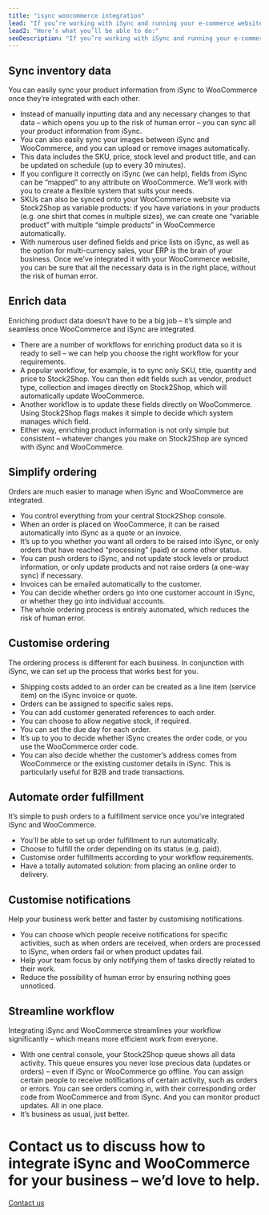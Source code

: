 ```yaml
---
title: "isync woocommerce integration"
lead: "If you’re working with iSync and running your e-commerce website on WooCommerce, you need them to communicate with each other with ease. That’s where Stock2Shop comes in. We work in conjunction with iSync to integrate iSync and WooCommerce. The result? An iSync WooCommerce integration that offers a dramatically more efficient workflow."
lead2: "Here’s what you’ll be able to do:"
seoDescription: "If you’re working with iSync and running your e-commerce website on WooCommerce, you need them to communicate with each other with ease. That’s where Stock2Shop comes in. We work in conjunction with iSync to integrate iSync and WooCommerce. The result? An iSync WooCommerce integration that offers a dramatically more efficient workflow."
---
```


Sync inventory data
-------------------

You can easily sync your product information from iSync to WooCommerce once they’re integrated with each other.

*   Instead of manually inputting data and any necessary changes to that data – which opens you up to the risk of human error – you can sync all your product information from iSync.
*   You can also easily sync your images between iSync and WooCommerce, and you can upload or remove images automatically.
*   This data includes the SKU, price, stock level and product title, and can be updated on schedule (up to every 30 minutes).
*   If you configure it correctly on iSync (we can help), fields from iSync can be “mapped” to any attribute on WooCommerce. We’ll work with you to create a flexible system that suits your needs.
*   SKUs can also be synced onto your WooCommerce website via Stock2Shop as variable products: if you have variations in your products (e.g. one shirt that comes in multiple sizes), we can create one “variable product” with multiple “simple products” in WooCommerce automatically.
*   With numerous user defined fields and price lists on iSync, as well as the option for multi-currency sales, your ERP is the brain of your business. Once we’ve integrated it with your WooCommerce website, you can be sure that all the necessary data is in the right place, without the risk of human error.

Enrich data
-----------

Enriching product data doesn’t have to be a big job – it’s simple and seamless once WooCommerce and iSync are integrated.

*   There are a number of workflows for enriching product data so it is ready to sell – we can help you choose the right workflow for your requirements.
*   A popular workflow, for example, is to sync only SKU, title, quantity and price to Stock2Shop. You can then edit fields such as vendor, product type, collection and images directly on Stock2Shop, which will automatically update WooCommerce.
*   Another workflow is to update these fields directly on WooCommerce. Using Stock2Shop flags makes it simple to decide which system manages which field.
*   Either way, enriching product information is not only simple but consistent – whatever changes you make on Stock2Shop are synced with iSync and WooCommerce.

Simplify ordering
-----------------

Orders are much easier to manage when iSync and WooCommerce are integrated.

*   You control everything from your central Stock2Shop console.
*   When an order is placed on WooCommerce, it can be raised automatically into iSync as a quote or an invoice.
*   It’s up to you whether you want all orders to be raised into iSync, or only orders that have reached “processing” (paid) or some other status.
*   You can push orders to iSync, and not update stock levels or product information, or only update products and not raise orders (a one-way sync) if necessary.
*   Invoices can be emailed automatically to the customer.
*   You can decide whether orders go into one customer account in iSync, or whether they go into individual accounts.
*   The whole ordering process is entirely automated, which reduces the risk of human error.

Customise ordering
------------------

The ordering process is different for each business. In conjunction with iSync, we can set up the process that works best for you.

*   Shipping costs added to an order can be created as a line item (service item) on the iSync invoice or quote.
*   Orders can be assigned to specific sales reps.
*   You can add customer generated references to each order.
*   You can choose to allow negative stock, if required.
*   You can set the due day for each order.
*   It’s up to you to decide whether iSync creates the order code, or you use the WooCommerce order code.
*   You can also decide whether the customer’s address comes from WooCommerce or the existing customer details in iSync. This is particularly useful for B2B and trade transactions.

Automate order fulfillment
--------------------------

It’s simple to push orders to a fulfillment service once you’ve integrated iSync and WooCommerce.

*   You’ll be able to set up order fulfillment to run automatically.
*   Choose to fulfill the order depending on its status (e.g. paid).
*   Customise order fulfillments according to your workflow requirements.
*   Have a totally automated solution: from placing an online order to delivery.

Customise notifications
-----------------------

Help your business work better and faster by customising notifications.

*   You can choose which people receive notifications for specific activities, such as when orders are received, when orders are processed to iSync, when orders fail or when product updates fail.
*   Help your team focus by only notifying them of tasks directly related to their work.
*   Reduce the possibility of human error by ensuring nothing goes unnoticed.

Streamline workflow
-------------------

Integrating iSync and WooCommerce streamlines your workflow significantly – which means more efficient work from everyone.

*   With one central console, your Stock2Shop queue shows all data activity. This queue ensures you never lose precious data (updates or orders) – even if iSync or WooCommerce go offline. You can assign certain people to receive notifications of certain activity, such as orders or errors. You can see orders coming in, with their corresponding order code from WooCommerce and from iSync. And you can monitor product updates. All in one place.
*   It’s business as usual, just better.

Contact us to discuss how to integrate iSync and WooCommerce for your business – we’d love to help.
===================================================================================================

[Contact us](/contact-us "Contact Stock2Shop")

